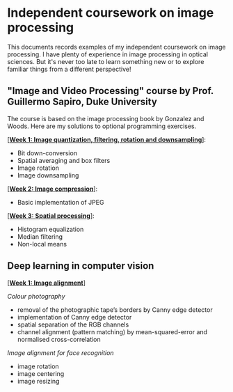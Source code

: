 # Independent coursework on image processing

This documents records examples of my independent coursework on image processing.  I have plenty of experience in image processing in optical sciences. But it's never too late to learn something new or to explore familiar things from a different perspective!

## "Image and Video Processing" course by Prof. Guillermo Sapiro, Duke University

The course is based on the image processing book by Gonzalez and Woods. Here are my solutions to optional programming exercises.

[[**Week 1: Image quantization, filtering, rotation and downsampling**](image-and-video-processing/week1-image-quantisation-filtering-and-rotation/week1-image-quantisation-filtering-and-rotation.md)]: 
* Bit down-conversion
* Spatial averaging and box filters
* Image rotation
* Image downsampling

[[**Week 2: Image compression**](image-and-video-processing/week2-image-compression/week2-image-compression.md)]: 
* Basic implementation of JPEG

[[**Week 3: Spatial processing**](image-and-video-processing/week3-spatial-processing/week3-spatial-processing.md)]: 
* Histogram equalization
* Median filtering
* Non-local means

## Deep learning in computer vision

[[**Week 1: Image alignment**](deep-learning-in-computer-vision/week1/image_alignment_task.md)]

*Colour photography*
- removal of the photographic tape’s borders by Canny edge detector
- implementation of Canny edge detector
- spatial separation of the RGB channels
- channel alignment (pattern matching) by mean-squared-error and normalised cross-correlation

*Image alignment for face recognition*
- image rotation
- image centering
- image resizing



